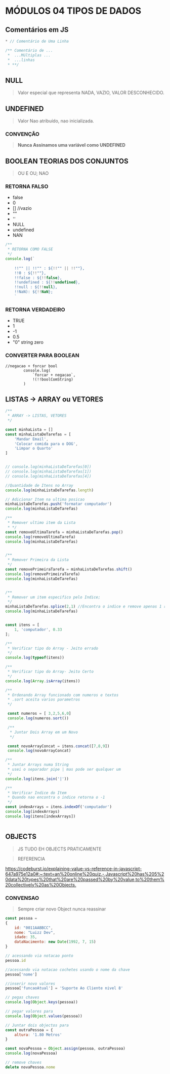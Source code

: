 # MÓDULOS 04 TIPOS DE DADOS

## Comentários em JS

```jsx
* // Comentário de Uma Linha
```

```jsx
/** Comentário de ...
 *  ...Múltiplas ...
 *  ...linhas
 * **/
```

## NULL

> Valor especial que representa NADA, VAZIO, VALOR DESCONHECIDO.

## UNDEFINED

> Valor Nao atribuído, nao inicializada.

### CONVENÇÃO

> **Nunca Assinamos uma variável como UNDEFINED**

## BOOLEAN TEORIAS DOS CONJUNTOS

> OU E OU; NAO

### RETORNA FALSO

- false
- 0
- [] //vazio
- ""
- ''
- NULL
- undefined
- NAN

```jsx
/**
 * RETORNA COMO FALSE
 */
console.log(`
    
    !!"" || !!"" : ${!!"" || !!""},
    !!0 : ${!!""}, 
    !!false : ${!!false},
    !!undefined : ${!!undefined}, 
    !!null : ${!!null}, 
    !!NaN): ${!!NaN};
    `
```

### RETORNA VERDADEIRO

- TRUE
- 1
- -1
- 0.5
- "0" string zero

### CONVERTER PARA BOOLEAN

```JSX
//negacao + forcar bool
        console.log(
            `forcar + negacao`,
            !(!!boolComString)
        )

```

## LISTAS -> ARRAY ou VETORES

```jsx
/**
 * ARRAY -> LISTAS, VETORES
 */

const minhaLista = []
const minhaListaDeTarefas = [
    'Mandar Email', 
    'Colocar comida para o DOG', 
    'Limpar o Quarto'
]


// console.log(minhaListaDeTarefas[0])
// console.log(minhaListaDeTarefas[1])
// console.log(minhaListaDeTarefas[4])

//Quantidade de Itens no Array
console.log(minhaListaDeTarefas.length)

// Adicionar Item na ultima posicao
minhaListaDeTarefas.push('formatar computador')
console.log(minhaListaDeTarefas)

/**
 * Remover ultimo item da Lista
 * */
const removeUltimaTarefa = minhaListaDeTarefas.pop()
console.log(removeUltimaTarefa)
console.log(minhaListaDeTarefas)


/**
 * Remover Primeira da Lista
 */
const removePrimeiraTarefa = minhaListaDeTarefas.shift()
console.log(removePrimeiraTarefa)
console.log(minhaListaDeTarefas)


/**
 * Remover um item especifico pelo Indice;
 */
minhaListaDeTarefas.splice(2,1) //Encontra o indice e remove apenas 1 registro.
console.log(minhaListaDeTarefas)


const itens = [
    1, 'computador', 0.33
];

/**
 * Verificar tipo do Array - Jeito errado
 */
console.log(typeof(itens))

/**
 * Verificar tipo do Array- Jeito Certo
 */
console.log(Array.isArray(itens))

/**
 * Ordenando Array funcionado com numeros e textos
 * .sort aceita varios parametros
 */

 const numeros = [ 3,2,5,6,0]
 console.log(numeros.sort())

 /**
  * Juntar Dois Array em um Novo
  */

 const novoArrayConcat = itens.concat([7,8,9])
 console.log(novoArrayConcat)

/**
 * Juntar Arrays numa String
 * usei o separador pipe | mas pode ser qualquer um
 */
console.log(itens.join('|'))

/**
 * Verificar Indice do Item
 * Quando nao encontra o indice retorna o -1
 */
const indexArrays = itens.indexOf('computador')
console.log(indexArrays)
console.log(itens[indexArrays])



```

## OBJECTS

> JS TUDO EH OBJECTS PRATICAMENTE

> REFERENCIA

<https://codeburst.io/explaining-value-vs-reference-in-javascript-647a975e12a0#:~:text=an%20online%20quiz.-,Javascript%20has%205%20data%20types%20that%20are%20passed%20by%20value,to%20them%20collectively%20as%20Objects.>


### CONVENSAO

> Sempre criar novo Object nunca reassinar

```jsx
const pessoa = 
{
    id: "0011AABBCC",
    nome: "Luizz Dev",
    idade: 35,
    dataNacimento: new Date(1992, 7, 15)
}

// acessando via notacao ponto
pessoa.id

//acessando via notacao cochetes usando o nome da chave
pessoa['nome']

//inserir novo valores
pessoa['funcaoAtual'] = 'Suporte Ao Cliente nivel 8'

// pegas chaves
console.log(Object.keys(pessoa))

// pegar valores para
console.log(Object.values(pessoa))

// Juntar dois objectos para
const outraPessoa = {
    altura: '1.80 Metros'
}

const novaPessoa = Object.assign(pessoa, outraPessoa)
console.log(novaPessoa)

// remove chaves
delete novaPessoa.nome
```
